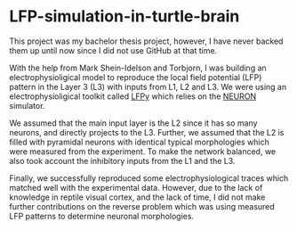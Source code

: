 # LFP-simulation-in-turtle-brain
This project was my bachelor thesis project, however, I have never backed them up until now since I did not use GitHub at that time.

With the help from Mark Shein-Idelson and Torbjorn, I was building an electrophysioligical model to reproduce the local field potential (LFP) pattern in the Layer 3 (L3) with inputs from L1, L2 and L3. We were using an electrophysioligical toolkit called [LFPy](https://github.com/LFPy/LFPy) which relies on the [NEURON](http://www.neuron.yale.edu/neuron/) simulator. 

We assumed that the main input layer is the L2 since it has so many neurons, and directly projects to the L3. Further, we assumed that the L2 is filled with pyramidal neurons with identical typical morphologies which were measured from the experiment. To make the network balanced, we also took account the inhibitory inputs from the L1 and the L3.

Finally, we successfully reproduced some electrophysiological traces which matched well with the experimental data. However, due to the lack of knowledge in reptile visual cortex, and the lack of time, I did not make further contributions on the reverse problem which was using measured LFP patterns to determine neuronal morphologies.
